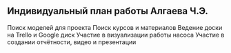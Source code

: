## Индивидуальный план работы Алгаева Ч.Э.
Поиск моделей для проекта
Поиск курсов и материалов
Ведение доски на Trello и Google диск
Участие в визуализации работы насоса
Участие в создании отчётности, видео и презентации
